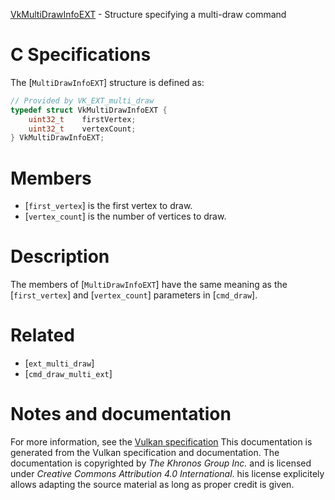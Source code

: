 [VkMultiDrawInfoEXT](https://www.khronos.org/registry/vulkan/specs/1.3-extensions/man/html/VkMultiDrawInfoEXT.html) - Structure specifying a multi-draw command

# C Specifications
The [`MultiDrawInfoEXT`] structure is defined as:
```c
// Provided by VK_EXT_multi_draw
typedef struct VkMultiDrawInfoEXT {
    uint32_t    firstVertex;
    uint32_t    vertexCount;
} VkMultiDrawInfoEXT;
```

# Members
- [`first_vertex`] is the first vertex to draw.
- [`vertex_count`] is the number of vertices to draw.

# Description
The members of [`MultiDrawInfoEXT`] have the same meaning as the
[`first_vertex`] and [`vertex_count`] parameters in [`cmd_draw`].

# Related
- [`ext_multi_draw`]
- [`cmd_draw_multi_ext`]

# Notes and documentation
For more information, see the [Vulkan specification](https://www.khronos.org/registry/vulkan/specs/1.3-extensions/html/vkspec.html)
This documentation is generated from the Vulkan specification and documentation.
The documentation is copyrighted by *The Khronos Group Inc.* and is licensed under *Creative Commons Attribution 4.0 International*.
his license explicitely allows adapting the source material as long as proper credit is given.
        